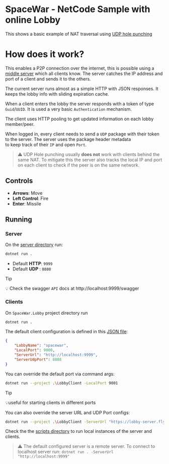 ﻿# SpaceWar - NetCode Sample with online Lobby

This shows a basic example of NAT traversal using [UDP hole punching](https://en.wikipedia.org/wiki/UDP_hole_punching)

# How does it work?

This enables a P2P connection over the internet, this is possible using
a [middle server](https://github.com/lucasteles/Backdash/tree/master/samples/LobbyServer)
which all clients know.
The server catches the IP address and port of a client and sends it to the others.

The current server runs almost as a simple HTTP with JSON responses. It keeps the lobby info with sliding expiration
cache.

When a client enters the lobby the server responds with a token of type `Guid`/`UUID`. It is used a very
basic `Authentication` mechanism.

The client uses HTTP pooling to get updated information on each lobby member/peer.

When logged in, every client needs to send a `UDP` package with their token to the server. The server uses the package header metadata  
to keep track of their `IP` and open `Port`.

> ⚠️ UDP Hole punching usually **does not** work with clients behind the same NAT. To mitigate this the server
> also tracks the local IP and port on each client to check if the peer is on the same network.

## Controls

- **Arrows**: Move
- **Left Control**: Fire
- **Enter**: Missile

## Running

### Server

On the [server directory](https://github.com/lucasteles/Backdash/tree/master/samples/LobbyServer) run:

```bash
dotnet run .
```

- Default **HTTP**: `9999`
- Default **UDP** : `8888`

> [!TIP]
> 💡 Check the swagger `API` docs at http://localhost:9999/swagger

### Clients

On `SpaceWar.Lobby` project directory run

```bash
dotnet run .
```

The default client configuration is defined in this [JSON file](/appsettings.json):

```json
{
    "LobbyName": "spacewar",
    "LocalPort": 9000,
    "ServerUrl": "http://localhost:9999",
    "ServerUdpPort": 8888
}
```

You can override the default port via command args:

```sh
dotnet run --project .\LobbyClient -LocalPort 9001
```

> [!TIP]
> 💡useful for starting clients in different ports


You can also override the server URL and UDP Port configs:

```bash
dotnet run --project .\LobbyClient -ServerUrl "https://lobby-server.fly.dev" -ServerUdpPort 8888
```

Check the the [scripts directory](https://github.com/lucasteles/Backdash/tree/master/samples/SpaceWar.Lobby/scripts)
to run local instances of the server and clients.

> ⚠️ The default configured server is a remote server. To connect to localhost server
> run: `dotnet run . -ServerUrl "http://localhost:9999"`

